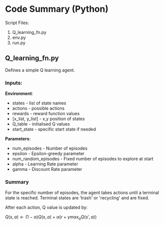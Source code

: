 # Code Summary (Python)

Script Files:

1. Q_learning_fn.py
2. env.py
3. run.py



## Q_learning_fn.py

Defines a simple Q learning agent.

### Inputs: 

**Environment**: 
  - states - list of state names
  - actions - possible actions
  - rewards - reward function values
  - [x_list, y_list] - x,y position of states
  - Q_table - initialised Q values
  - start_state - specific start state if needed
  
**Parameters**: 
  - num_episodes - Number of episodes  
  - epsilon - Epsilon-greedy parameter
  - num_random_episodes - Fixed number of episodes to explore at start
  - alpha - Learning Rate parameter
  - gamma - Discount Rate parameter

### Summary

For the specific number of episodes, the agent takes actions until a terminal state is reached. Terminal states are 'trash' or 'recycling' and are fixed.

After each action, Q value is updated by:

$Q(s,a) \leftarrow (1-\alpha)Q(s,a) + \alpha(r + \gamma max_a Q(s',a))$

